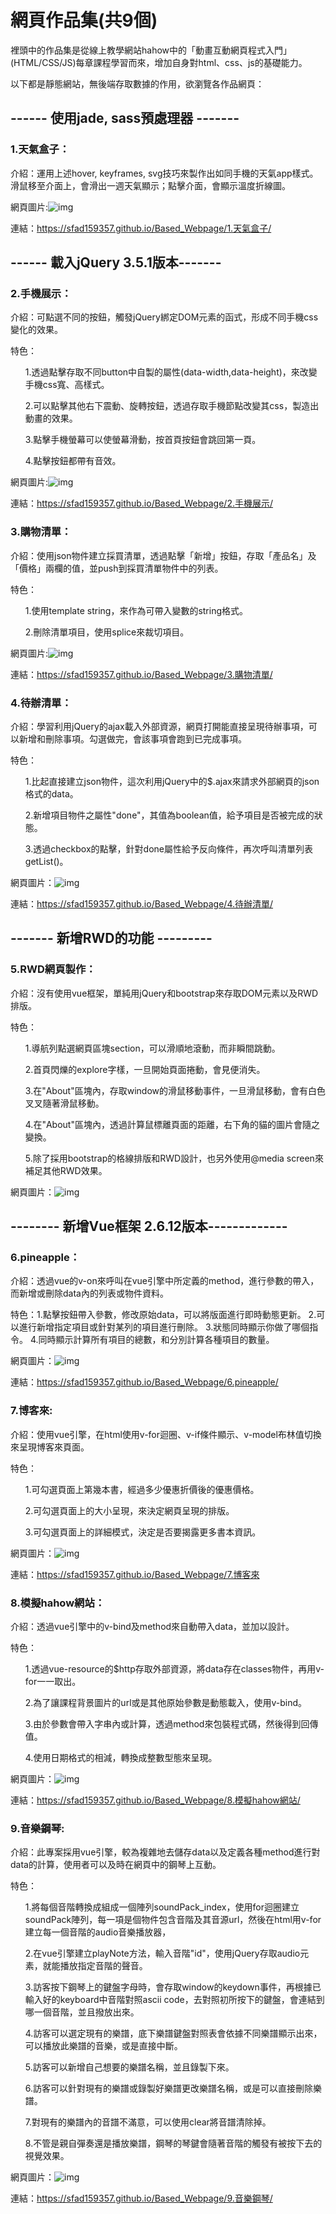 # 網頁作品集(共9個)

裡頭中的作品集是從線上教學網站hahow中的「動畫互動網頁程式入門」(HTML/CSS/JS)每章課程學習而來，增加自身對html、css、js的基礎能力。

以下都是靜態網站，無後端存取數據的作用，欲瀏覽各作品網頁：


## ------ 使用jade, sass預處理器 -------

### 1.天氣盒子：
  介紹：運用上述hover, keyframes, svg技巧來製作出如同手機的天氣app樣式。滑鼠移至介面上，會滑出一週天氣顯示；點擊介面，會顯示溫度折線圖。
  
  網頁圖片:![img](1.天氣盒子/1.png)
  
  連結：https://sfad159357.github.io/Based_Webpage/1.天氣盒子/
 
## ------ 載入jQuery 3.5.1版本-------
 
### 2.手機展示：
  介紹：可點選不同的按鈕，觸發jQuery綁定DOM元素的函式，形成不同手機css變化的效果。
  
  特色：<ol> 1.透過點擊存取不同button中自製的屬性(data-width,data-height)，來改變手機css寬、高樣式。</ol>
       <ol> 2.可以點擊其他右下震動、旋轉按鈕，透過存取手機節點改變其css，製造出動畫的效果。</ol>
       <ol> 3.點擊手機螢幕可以使螢幕滑動，按首頁按鈕會跳回第一頁。</ol>
       <ol> 4.點擊按鈕都帶有音效。</ol>
       
  網頁圖片:![img](2.手機展示/2.png)
  
  連結：https://sfad159357.github.io/Based_Webpage/2.手機展示/
  
### 3.購物清單：
  介紹：使用json物件建立採買清單，透過點擊「新增」按鈕，存取「產品名」及「價格」兩欄的值，並push到採買清單物件中的列表。
  
  特色：<ol>1.使用template string，來作為可帶入變數的string格式。</ol>
       <ol>2.刪除清單項目，使用splice來裁切項目。</ol>
       
  網頁圖片:![img](3.購物清單/3.png)
       
  連結：https://sfad159357.github.io/Based_Webpage/3.購物清單/
  
### 4.待辦清單：
  介紹：學習利用jQuery的ajax載入外部資源，網頁打開能直接呈現待辦事項，可以新增和刪除事項。勾選做完，會該事項會跑到已完成事項。
  
  特色：<ol>1.比起直接建立json物件，這次利用jQuery中的$.ajax來請求外部網頁的json格式的data。</ol>
       <ol>2.新增項目物件之屬性"done"，其值為boolean值，給予項目是否被完成的狀態。</ol>
       <ol>3.透過checkbox的點擊，針對done屬性給予反向條件，再次呼叫清單列表getList()。</ol>
       
  網頁圖片：![img](4.待辦清單/4.png)

  連結：https://sfad159357.github.io/Based_Webpage/4.待辦清單/
 
## ------- 新增RWD的功能 ---------

### 5.RWD網頁製作：
  介紹：沒有使用vue框架，單純用jQuery和bootstrap來存取DOM元素以及RWD排版。
  
  特色：<ol>1.導航列點選網頁區塊section，可以滑順地滾動，而非瞬間跳動。</ol>
       <ol>2.首頁閃爍的explore字樣，一旦開始頁面捲動，會見便消失。</ol>
       <ol>3.在"About"區塊內，存取window的滑鼠移動事件，一旦滑鼠移動，會有白色叉叉隨著滑鼠移動。</ol>
       <ol>4.在"About"區塊內，透過計算鼠標離頁面的距離，右下角的貓的圖片會隨之變換。</ol>
       <ol>5.除了採用bootstrap的格線排版和RWD設計，也另外使用@media screen來補足其他RWD效果。</ol>
  
  網頁圖片：![img](5.RWD網頁製作/5.png)

 
## -------- 新增Vue框架 2.6.12版本-------------

### 6.pineapple：
  介紹：透過vue的v-on來呼叫在vue引擎中所定義的method，進行參數的帶入，而新增或刪除data內的列表或物件資料。
  
  特色：1.點擊按鈕帶入參數，修改原始data，可以將版面進行即時動態更新。
       2.可以進行新增指定項目或針對某列的項目進行刪除。
       3.狀態同時顯示你做了哪個指令。
       4.同時顯示計算所有項目的總數，和分別計算各種項目的數量。
  
  網頁圖片：![img](6.pineapple/6.png)
  
  連結：https://sfad159357.github.io/Based_Webpage/6.pineapple/

### 7.博客來:
  介紹：使用vue引擎，在html使用v-for迴圈、v-if條件顯示、v-model布林值切換來呈現博客來頁面。
  
  特色：<ol>1.可勾選頁面上第幾本書，經過多少優惠折價後的優惠價格。</ol>
       <ol>2.可勾選頁面上的大小呈現，來決定網頁呈現的排版。</ol>
       <ol>3.可勾選頁面上的詳細模式，決定是否要揭露更多書本資訊。</ol>
   
  網頁圖片：![img](7.博客來/7.png)
  
  連結：https://sfad159357.github.io/Based_Webpage/7.博客來
   
   
###  8.模擬hahow網站：
  介紹：透過vue引擎中的v-bind及method來自動帶入data，並加以設計。
  
  特色：<ol>1.透過vue-resource的$http存取外部資源，將data存在classes物件，再用v-for一一取出。</ol>
       <ol>2.為了讓課程背景圖片的url或是其他原始參數是動態載入，使用v-bind。</ol>
       <ol>3.由於參數會帶入字串內或計算，透過method來包裝程式碼，然後得到回傳值。</ol>
       <ol>4.使用日期格式的相減，轉換成整數型態來呈現。</ol>
  
  網頁圖片：![img](8.模擬hahow網站/8.png)

  連結：https://sfad159357.github.io/Based_Webpage/8.模擬hahow網站/
  
  
### 9.音樂鋼琴:
  介紹：此專案採用vue引擎，較為複雜地去儲存data以及定義各種method進行對data的計算，使用者可以及時在網頁中的鋼琴上互動。
  
  特色：<ol>1.將每個音階轉換成組成一個陣列soundPack_index，使用for迴圈建立soundPack陣列，每一項是個物件包含音階及其音源url，然後在html用v-for建立每一個音階的audio音樂播放器，</ol>
       <ol>2.在vue引擎建立playNote方法，輸入音階"id"，使用jQuery存取audio元素，就能播放指定音階的聲音。</ol>
       <ol>3.訪客按下鋼琴上的鍵盤字母時，會存取window的keydown事件，再根據已輸入好的keyboard中音階對照ascii code，去對照初所按下的鍵盤，會連結到哪一個音階，並且撥放出來。</ol>
       <ol>4.訪客可以選定現有的樂譜，底下樂譜鍵盤對照表會依據不同樂譜顯示出來，可以播放此樂譜的音樂，或是直接中斷。</ol>
       <ol>5.訪客可以新增自己想要的樂譜名稱，並且錄製下來。</ol>
       <ol>6.訪客可以針對現有的樂譜或錄製好樂譜更改樂譜名稱，或是可以直接刪除樂譜。</ol>
       <ol>7.對現有的樂譜內的音譜不滿意，可以使用clear將音譜清除掉。</ol>
       <ol>8.不管是親自彈奏還是播放樂譜，鋼琴的琴鍵會隨著音階的觸發有被按下去的視覺效果。</ol>
  
  網頁圖片：![img](9.音樂鋼琴/9.png)
  
  連結：https://sfad159357.github.io/Based_Webpage/9.音樂鋼琴/

